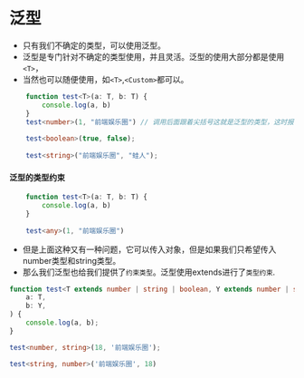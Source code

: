 # 泛型

- 只有我们不确定的类型，可以使用泛型。
- 泛型是专门针对不确定的类型使用，并且灵活。泛型的使用大部分都是使用``<T>``，
- 当然也可以随便使用，如``<T>``,``<Custom>``都可以。

```typescript
    function test<T>(a: T, b: T) {
        console.log(a, b)
    }
    test<number>(1, "前端娱乐圈") // 调用后面跟着尖括号这就是泛型的类型，这时报错，因为在调用的使用类型是number，所以只能传入相同类型的
    
    test<boolean>(true, false);
    
    test<string>("前端娱乐圈", "蛙人");
```

#### 泛型的类型约束

```typescript
    function test<T>(a: T, b: T) {
        console.log(a, b)
    }
    
    test<any>(1, "前端娱乐圈")
```

- 但是上面这种又有一种问题，它可以传入对象，但是如果我们只希望传入number类型和string类型。
- 那么我们泛型也给我们提供了``约束类型``。泛型使用extends进行了``类型约束``.

```typescript
function test<T extends number | string | boolean, Y extends number | string>(
	a: T,
	b: Y,
) {
	console.log(a, b);
}

test<number, string>(18, '前端娱乐圈');

test<string, number>('前端娱乐圈', 18)
```
